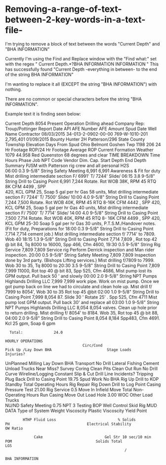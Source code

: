 # Removing-a-range-of-text-between-2-key-words-in-a-text-file-
I'm trying to remove a block of text between the words "Current Depth" and "BHA INFORMATION"

Currently I'm using the Find and Replace window with the "Find what:" set with the regex " Current Depth.*?BHA INFORMATION INFORMATION "
This has successfully found "Current Depth -everything in between- to the end of the string BHA INFORMATION"

I'm wanting to replace it all (EXCEPT the string "BHA INFORMATION") with nothing.

There are no common or special characters before the string "BHA INFORMATION".

Example text it is finding seen below:


Current Depth                                                                           8054
                                                                                           Present Operation                                                                  Drilling ahead
                                                                                               Company Rep:                                                                      Troup/Pottinger
   Report Date            API               AFE Number                   AFE Amount                      Spud Date                           Well Name                                                   Contractor
   08/03/2015     34-013-2-0902-00-00      769-W-1010-201                 2,795,401                     01/09/2015                        Bounty Hunter 2H                                             Patterson/296
                 State                                  County                                   Township                                    Elevation                                                Days From Spud
                 Ohio                                  Belmont                                  Goshen Twp                                     1198                                                         206
             24 Hr Footage                        ROP/24 Hr Footage                             Average ROP                              Current Formation                                               Weather
                 1079                                   44.958                                                                             Red Queenston                                            68 degrees and clear
                                                                                                              TIME BREAKDOWN
      Time               Hours                 Phase                 Job           NPT Code                Vendor                 Dim. Cap.           Start Depth            End Depth                              Summary
                                                                                                                                                                                              PJSM with Patterson rig crew and all personal  H2S  
      06:00               0.3          9-5/8" String          Safety Meeting                                                                                      6,991                 6,991 Awareness  & Fit for duty
                                                                                                                                                                                              Mist drilling intermediate section  F/ 6991'  T/ 7244'   Slide/ 
      06:15               3.8          9-5/8" String          Drill to Casing Point                                                                               6,991                 7,244 Rotate. Rot WOB 38K,  RPM 45  RTQ  8K   CFM  4499  , SPP  
                                                                                                                                                                                              420,   KCL  GPM 25,  Soap 5 gal per hr  Gas 58 units,
                                                                                                                                                                                              Mist drilling intermediate section  F/ 7244'  T/ 7500'   Slide/ 
      10:00               4.0          9-5/8" String          Drill to Casing Point                                                                               7,244                 7,500 Rotate. Rot WOB 40K,  RPM 45  RTQ  8-16K   CFM  4442  , 
                                                                                                                                                                                              SPP  420,   KCL  GPM 25,  Soap 5 gal per hr  Gas 40  units,
                                                                                                                                                                                              Mist drilling intermediate section  F/ 7500'  T/ 7714'   Slide/ 
      14:00               4.0          9-5/8" String          Drill to Casing Point                                                                               7,500                 7,714 Rotate. Rot WOB 40K,  RPM 45  RTQ 8- 16K   CFM  4499  , 
                                                                                                                                                                                              SPP  420,   KCL  GPM 25-30  Soap 5 gal per hr  Gas 30 units,
                                                                                                                                                                                              P.T.S.M./Handover notes. (Fit for duty, Preparations for 
      18:00               0.3          9-5/8" String          Drill to Casing Point                                                                               7,714                 7,714 cement job.)
                                                                                                                                                                                              Mist drilling intermediate section f/ 7714' to 7809.  Wob 40 
      18:15               1.3          9-5/8" String          Drill to Casing Point                                                                               7,714                 7,809 , Rot top 42 @ bit 84, Tq 8000 to 16000, Spp 466, Cfm 4600,
      19:30               0.5          9-5/8" String          Rig Service                                                                                         7,809                 7,809 Service rig
                                                                                                                                                                                              Perform Derrick inspection and Man rider inspection. 
      20:00               0.5          9-5/8" String          Safety Meeting                                                                                      7,809                 7,809 Inspection done by 3rd party. (Bishops Lifting services.)
                                                                                                                                                                                              Mist drilling f/7809 to 7999.  Wob 30 to 35, Tq 8000 to 
      20:30               3.5          9-5/8" String          Drill to Casing Point                                                                               7,809                 7,999 11000, Rot top 40 @ bit 83,  Spp 525, Cfm 4686,
                                                                                                                                                                                              Mist pump lost its GPM output. Pull back 50 ' and slowly 
      00:00               2.0          9-5/8" String          NPT              Pumps           Highlands Drilling LLC                                             7,999                 7,999 work pipe. Work on mist pump. Once  we got pump back on 
                                                                                                                                                                                              line we had to circulate and clean hole up.
                                                                                                                                                                                              Mist drill f/ 7999 to 8054',  Wob 30 to 35  Rot top 45 @bit 
      02:00               1.0          9-5/8" String          Drill to Casing Point                                                                               7,999                 8,054 87. Slide 30 ' Rotate 25' . Spp 525, Cfm 4711
                                                                                                                                                                                              Mist pump lost GPM output. Pull back 30' and replace all 
      03:00               1.0          9-5/8" String          NPT              Pumps           Highlands Drilling LLC                                             8,054                 8,054 valves. Clean up hole prior to return drilling.
                                                                                                                                                                                              Mist drilling f/ 8054' to 8184. Wob 35, Rot top 45 @ bit 88, 
      04:00               2.0          9-5/8" String          Drill to Casing Point                                                                               8,054                 8,184 Spp483, Cfm 4691. Kcl 25 gpm, Soap 6 gpm


      Total:              24.0
                                                                                                             HOURLY OPERATIONS
                                       Circ/Cond                               Pick Up /Lay Down BHA                         Stage Loads                                                                  Injuries?
UnPlanned                              Milling                                 Lay Down BHA                                  Transport                                                                      No
Drill Lateral                          Fishing                                 Cement                                        Unload Trucks                                                              Near Miss?
Survey                                 Coring                                  Clean Pits                                    Clean Out Run                                                                  No
Drill Curve                            Wireline/Logging                        Constant                                      Slip & Cut Drill Line                                                       Incidents?
Tripping                               Plug Back                               Drill to Casing Point       19.75             Spud Work                                                                      No
BHA                                    Rig Up                                  Drill to KOP                                  Standby                                                               Total Operating Hours
Rig Repair                             Rig Down                                Drill to Log Point                            Casing Pressure Test                                                          21.00
Rig Service                         0.5 Move In                                Infield Move                                                                                                      Total Non-Operating Hours
Run Casing                             Move Out                                Load Hole                                                                                                                    3.00
WOC                                    Other                                   Load Trucks                                                                  
NU/ND                                  Safety Meeting                      0.75 NPT                          3
Testing BOP                            Well Control                            Skid Rig
                                                                                                                   MUD DATA
            Type of System                              Weight                                   Viscoscity                               Plastic Viscoscity                                             Yield Point

            HTHP Fluid Loss                            % Solids                                      PH                                   Electrical Stability                                           OW Ratio

                 Cake                            Gel Str 10 sec/10 min                              POM                                      Solids Total                                                   LGS
                                                          /
                                                                                                              BHA INFORMATION
